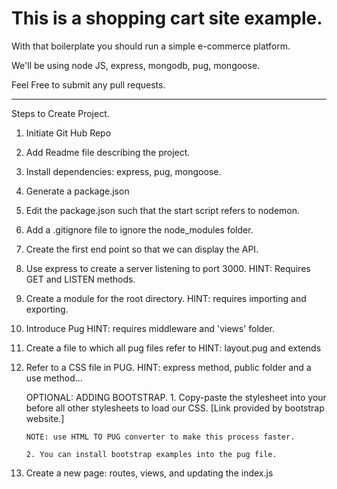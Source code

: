 # This is a shopping cart site example.

With that boilerplate you should run a simple e-commerce platform.

We'll be using node JS, express, mongodb, pug, mongoose.

Feel Free to submit any pull requests.

------------------------------------------------

Steps to Create Project.

1. Initiate Git Hub Repo
2. Add Readme file describing the project.
3. Install dependencies: express, pug, mongoose.
4. Generate a package.json
5. Edit the package.json such that the start script refers to nodemon.
6. Add a .gitignore file to ignore the node_modules folder.
7. Create the first end point so that we can display the API.
8. Use express to create a server listening to port 3000.
    HINT: Requires GET and LISTEN methods.
9. Create a module for the root directory.
    HINT: requires importing and exporting.
10. Introduce Pug 
    HINT: requires middleware and 'views' folder.
11. Create a file to which all pug files refer to
    HINT: layout.pug and extends
12. Refer to a CSS file in PUG.
    HINT: express method, public folder and a use method...

    OPTIONAL: ADDING BOOTSTRAP.
        1. Copy-paste the stylesheet <link> into your <head> before all other stylesheets to load our CSS. [Link provided by bootstrap website.]
        
        NOTE: use HTML TO PUG converter to make this process faster.

        2. You can install bootstrap examples into the pug file.
13. Create a new page: routes, views, and updating the index.js





